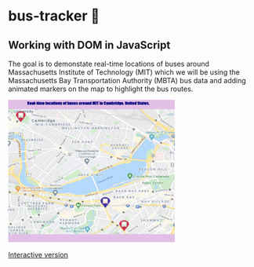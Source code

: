 # bus-tracker 🚌

## Working with DOM in JavaScript

The goal is to demonstate real-time locations of buses around Massachusetts Institute of Technology (MIT) which we will be using the Massachusetts Bay Transportation Authority (MBTA) bus data and adding animated markers on the map to highlight the bus routes.

<img src = 'example.png' width="340" height="290"> 

<a href="https://anyapages.github.io/bus_tracker.html">Interactive version</a>

